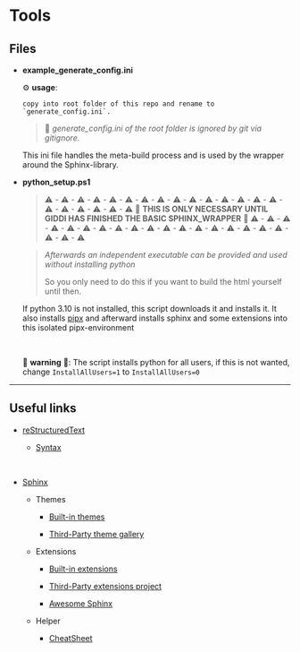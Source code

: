 # Tools

## Files

- __example_generate_config.ini__

    ⚙️ **__usage__**:

    ```
    copy into root folder of this repo and rename to `generate_config.ini`.
    ```

    > 💭 *generate_config.ini of the root folder is ignored by git via gitignore.*

    This ini file handles the meta-build process and is used by the wrapper around the Sphinx-library.
    <br>
- __python_setup.ps1__
    > ⚠️ - ⚠️ - ⚠️ - ⚠️ - ⚠️ - ⚠️ - ⚠️ - ⚠️ - ⚠️ - ⚠️ - ⚠️ - ⚠️ - ⚠️ - ⚠️ - ⚠️ - ⚠️ - ⚠️ - ⚠️ - ⚠️ - ⚠️ - ⚠️
    > 🛑 ____THIS IS ONLY NECESSARY UNTIL GIDDI HAS FINISHED THE BASIC SPHINX_WRAPPER____ 🛑
    > ⚠️ - ⚠️ - ⚠️ - ⚠️ - ⚠️ - ⚠️ - ⚠️ - ⚠️ - ⚠️ - ⚠️ - ⚠️ - ⚠️ - ⚠️ - ⚠️ - ⚠️ - ⚠️ - ⚠️ - ⚠️ - ⚠️ - ⚠️ - ⚠️

    > *Afterwards an independent executable can be provided and used without installing python*
    >
    > So you only need to do this if you want to build the html yourself until then.

    If python 3.10 is not installed, this script downloads it and installs it.
    It also installs [pipx](https://pypa.github.io/pipx/) and afterward installs sphinx and some extensions into this isolated pipx-environment

    <br>

    🚨 **__warning__** 🚨:
    The script installs python for all users, if this is not wanted, change `InstallAllUsers=1` to `InstallAllUsers=0`

---

## Useful links

- [reStructuredText](https://docutils.sourceforge.io/rst.html)

  - [Syntax](https://docutils.sourceforge.io/docs/ref/rst/restructuredtext.html)

<br>

- [Sphinx](https://www.sphinx-doc.org/en/master/)

  - Themes

    - [Built-in themes](https://www.sphinx-doc.org/en/master/usage/theming.html#builtin-themes)

    - [Third-Party theme gallery](https://sphinx-themes.org/)

  - Extensions

    - [Built-in extensions](https://www.sphinx-doc.org/en/master/usage/extensions/index.html)

    - [Third-Party extensions project](https://github.com/sphinx-contrib/)

    - [Awesome Sphinx](https://github.com/yoloseem/awesome-sphinxdoc)

  - Helper

    - [CheatSheet](https://thomas-cokelaer.info/tutorials/sphinx/rest_syntax.html)
